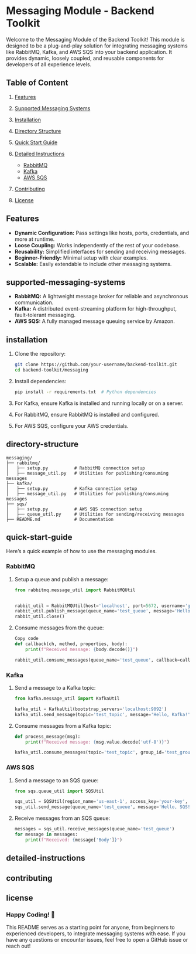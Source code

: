 # Messaging Module - Backend Toolkit

Welcome to the Messaging Module of the Backend Toolkit! This module is designed to be a plug-and-play solution for integrating messaging systems like RabbitMQ, Kafka, and AWS SQS into your backend application. It provides dynamic, loosely coupled, and reusable components for developers of all experience levels.

## Table of Content

1. [Features](#features)

2. [Supported Messaging Systems](#supported-messaging-systems)

3. [Installation](#installation)

4. [Directory Structure](#directory-structure)

5. [Quick Start Guide](#quick-start-guide)

6. [Detailed Instructions](#detailed-instructions)

   - [RabbitMQ](#rabbitmq)
   - [Kafka](#kafka)
   - [AWS SQS](#aws-sqs)

7. [Contributing](#contributing)

8. [License](#license)

## Features

- **Dynamic Configuration:** Pass settings like hosts, ports, credentials, and more at runtime.
- **Loose Coupling:** Works independently of the rest of your codebase.
- **Reusability:** Simplified interfaces for sending and receiving messages.
- **Beginner-Friendly:** Minimal setup with clear examples.
- **Scalable:** Easily extendable to include other messaging systems.

## supported-messaging-systems

- **RabbitMQ:** A lightweight message broker for reliable and asynchronous communication.
- **Kafka:** A distributed event-streaming platform for high-throughput, fault-tolerant messaging.
- **AWS SQS:** A fully managed message queuing service by Amazon.

## installation

1. Clone the repository:

   ```bash
   git clone https://github.com/your-username/backend-toolkit.git
   cd backend-toolkit/messaging
   ```

2. Install dependencies:

   ```bash
   pip install -r requirements.txt  # Python dependencies
   ```

3. For Kafka, ensure Kafka is installed and running locally or on a server.
4. For RabbitMQ, ensure RabbitMQ is installed and configured.
5. For AWS SQS, configure your AWS credentials.

## directory-structure

```plaintext
messaging/
├── rabbitmq/
│   ├── setup.py          # RabbitMQ connection setup
│   ├── message_util.py   # Utilities for publishing/consuming messages
├── kafka/
│   ├── setup.py          # Kafka connection setup
│   ├── message_util.py   # Utilities for publishing/consuming messages
├── sqs/
│   ├── setup.py          # AWS SQS connection setup
│   ├── queue_util.py     # Utilities for sending/receiving messages
├── README.md             # Documentation
```

## quick-start-guide

Here’s a quick example of how to use the messaging modules.

### RabbitMQ

1. Setup a queue and publish a message:

   ```python
   from rabbitmq.message_util import RabbitMQUtil


   rabbit_util = RabbitMQUtil(host='localhost', port=5672, username='guest', password='guest')
   rabbit_util.publish_message(queue_name='test_queue', message='Hello, RabbitMQ!')
   rabbit_util.close()
   ```

2. Consume messages from the queue:

   ```python
   Copy code
   def callback(ch, method, properties, body):
       print(f"Received message: {body.decode()}")

   rabbit_util.consume_messages(queue_name='test_queue', callback=callback)
   ```

### Kafka

1. Send a message to a Kafka topic:

   ```python
   from kafka.message_util import KafkaUtil

   kafka_util = KafkaUtil(bootstrap_servers='localhost:9092')
   kafka_util.send_message(topic='test_topic', message='Hello, Kafka!')
   ```

2. Consume messages from a Kafka topic:

   ```python
   def process_message(msg):
       print(f"Received message: {msg.value.decode('utf-8')}")

   kafka_util.consume_messages(topic='test_topic', group_id='test_group',    callback=process_message)
   ```

### AWS SQS

1. Send a message to an SQS queue:

   ```python
   from sqs.queue_util import SQSUtil

   sqs_util = SQSUtil(region_name='us-east-1', access_key='your-key', secret_key='your-secret')
   sqs_util.send_message(queue_name='test_queue', message='Hello, SQS!')
   ```

2. Receive messages from an SQS queue:

   ```python
   messages = sqs_util.receive_messages(queue_name='test_queue')
   for message in messages:
       print(f"Received: {message['Body']}")
   ```

## detailed-instructions

<!-- ### RabbitMQ

Prerequisites:

Install RabbitMQ: RabbitMQ Installation Guide
Setup:

Use the rabbitmq/setup.py module to configure the connection.
Use rabbitmq/message_util.py for queue operations.
Example Configuration: Modify the host, port, username, and password to match your RabbitMQ setup.

### kafka

Kafka
Prerequisites:

Install Kafka: Kafka Quickstart
Ensure the kafka-python library is installed.
Setup:

Use the kafka/setup.py module to configure producers and consumers.
Use kafka/message_util.py for topic operations.
Example Configuration: Modify bootstrap_servers to match your Kafka server.

### aws-sqs

AWS SQS
Prerequisites:

Set up AWS CLI and configure credentials: AWS CLI Configuration
Install boto3 library.
Setup:

Use sqs/setup.py to configure the AWS SQS client.
Use sqs/queue_util.py for message operations.
Example Configuration: Update region_name, access_key, and secret_key for your AWS setup. -->

## contributing

<!-- Contributing
We welcome contributions to enhance the Messaging Module!

Fork the repository.
Create a feature branch:
bash
Copy code
git checkout -b feature-name
Commit your changes and push the branch:
bash
Copy code
git push origin feature-name
Open a pull request. -->

## license

<!-- License
This project is licensed under the MIT License. See the LICENSE file for details. -->

### Happy Coding! 🎉

This README serves as a starting point for anyone, from beginners to experienced developers, to integrate messaging systems with ease. If you have any questions or encounter issues, feel free to open a GitHub issue or reach out!
